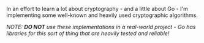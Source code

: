 In an effort to learn a lot about cryptography - and a little about Go - I'm implementing some well-known and heavily used cryptographic algorithms.

_NOTE:  **DO NOT** use these implementations in a real-world project - Go has libraries for this sort of thing that are heavily tested and reliable!_